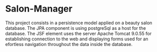 # Salon-Manager

This project consists in a persistence model applied on a beauty salon database. The JPA component is using postgreSql as a host for the database. The JSF element uses the server Apache Tomcat 9.0.55 for establishing connection to the web and displaying forms used for an efortless navigation throughout the data inside the database.

